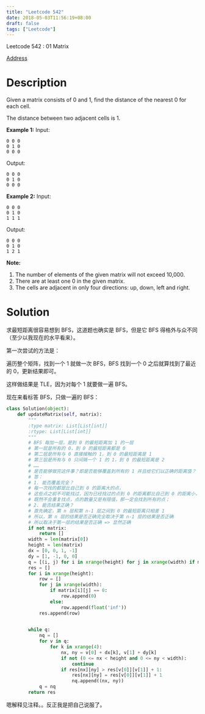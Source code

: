 ```yaml
---
title: "Leetcode 542"
date: 2018-05-03T11:56:19+08:00
draft: false
tags: ["Leetcode"]
---
```


Leetcode 542 : 01 Matrix

<!--more-->

[Address](https://leetcode.com/problems/01-matrix/description/)

# Description

Given a matrix consists of 0 and 1, find the distance of the nearest 0 for each cell.

The distance between two adjacent cells is 1.

**Example 1:** 
Input:

```
0 0 0
0 1 0
0 0 0
```

Output:

```
0 0 0
0 1 0
0 0 0
```

**Example 2:** 
Input:

```
0 0 0
0 1 0
1 1 1
```

Output:

```
0 0 0
0 1 0
1 2 1
```

**Note:**

1. The number of elements of the given matrix will not exceed 10,000.
2. There are at least one 0 in the given matrix.
3. The cells are adjacent in only four directions: up, down, left and right.



# Solution

求最短距离很容易想到 BFS，这道题也确实是 BFS，但是它 BFS 得格外与众不同（至少以我现在的水平看来）。

第一次尝试的方法是：

遍历整个矩阵，找到一个 1 就做一次 BFS，BFS 找到一个 0 之后就算找到了最近的 0，更新结果即可。

这样做结果是 TLE，因为对每个 1 就要做一遍 BFS。

现在来看标答 BFS，只做一遍的 BFS：

```python
class Solution(object):
    def updateMatrix(self, matrix):
        """
        :type matrix: List[List[int]]
        :rtype: List[List[int]]
        """
        # BFS 每加一层，是到 0 的最短距离加 1 的一层
        # 第一层是所有的 0，到 0 的最短距离都是 0
        # 第二层是所有与 0 直接接触的 1，到 0 的最短距离是 1
        # 第三层是所有与 0 只间隔一个 1 的 1，到 0 的最短距离是 2
        # ……
        # 是否能够做完这件事？即是否能够覆盖到所有的 1 并且给它们以正确的距离值？
        # 答：
        # 1. 能否覆盖完全？
        # 每一次找的都是比自己到 0 的距离大的点，
        # 这些点之前不可能找过，因为已经找过的点到 0 的距离都比自己到 0 的距离小，所以不会出现重复找点，
        # 既然不会重复找点，点的数量又是有限值，那一定会找到所有的点；
        # 2. 能否结果正确？
        # 首先确定，第 n 层和第 n-1 层之间到 0 的最短距离只相差 1
        # 所以，第 n 层的结果是否正确完全取决于第 n-1 层的结果是否正确
        # 所以取决于第一层的结果是否正确 => 显然正确
        if not matrix:
            return []
        width = len(matrix[0])
        height = len(matrix)
        dx = [0, 0, 1, -1]
        dy = [1, -1, 0, 0]
        q = [(i, j) for i in xrange(height) for j in xrange(width) if matrix[i][j] == 0]
        res = []
        for i in xrange(height):
            row = []
            for j in xrange(width):
                if matrix[i][j] == 0:
                    row.append(0)
                else:
                    row.append(float('inf'))
            res.append(row)

        
        while q:
            nq = []
            for v in q:
                for k in xrange(4):
                    nx, ny = v[0] + dx[k], v[1] + dy[k]
                    if not (0 <= nx < height and 0 <= ny < width):
                        continue
                    if res[nx][ny] > res[v[0]][v[1]] + 1:
                        res[nx][ny] = res[v[0]][v[1]] + 1
                        nq.append((nx, ny))
            q = nq
        return res
```

嗯解释见注释。。反正我是把自己说服了。
